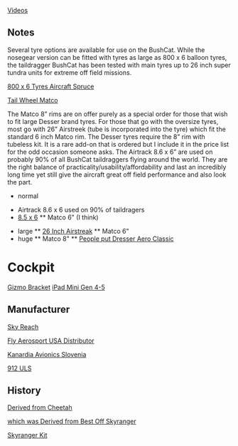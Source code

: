 [Videos](https://www.youtube.com/playlist?list=PLOMPit08oVVmdfw3zxWKy2Q6XJDhNLwZV)

## Notes

Several tyre options are available for use on the BushCat. While the nosegear version can be fitted with tyres as large as 800 x 6 balloon tyres, the taildragger BushCat has been tested with main tyres up to 26 inch super tundra units for extreme off field missions.

[800 x 6 Tyres Aircraft Spruce](https://www.aircraftspruce.com/catalog/lgpages/800-6.php)

[Tail Wheel Matco](http://www.matcomfg.com/)

The Matco 8” rims are on offer purely as a special order for those that wish to fit large Desser brand tyres. For those that go with the oversize tyres, most go with 26” Airstreek (tube is incorporated into the tyre) which fit the standard 6 inch Matco rim. The Desser tyres require the 8” rim with tubeless kit. It is a rare add-on that is ordered but I include it in the price list for the odd occasion someone asks. The Airtrack 8.6 x 6” are used on probably 90% of all BushCat taildraggers flying around the world. They are the right balance of practicality/usability/affordability and last an incredibly long time yet still give the aircraft great off field performance and also look the part.

* normal
- Airtrack 8.6 x 6 used on 90% of taildragers 
- [8.5 x 6](https://shop.desser.com/8.50x6-6-ply-specialty-tires-of-america,-air-trac-tire/ecomm-product-detail/323285/)
** Matco 6" (I think)
* large
** [26 Inch Airstreak](https://www.airframesalaska.com/Alaskan-Bushwheel-Airstreak-26-p/26126.r1.htm)
** Matco 6"
* huge
** Matco 8"
** [People put Dresser Aero Classic](https://shop.desser.com/collections/tundra-tires/)

# Cockpit

[Gizmo Bracket](http://airgizmos.3dcartstores.com/)
[iPad Mini Gen 4-5](http://airgizmos.3dcartstores.com/iPad-mini-Panel-Dock%C2%AE-generation-4-5_p_61.html)

## Manufacturer

[Sky Reach](https://www.fly-skyreach.com/)

[Fly Aerosport USA Distributor](https://www.fly-aerosport.com/)

[Kanardia Avionics Slovenia](https://www.kanardia.eu/)

[912 ULS](https://en.wikipedia.org/wiki/Rotax_912)

## History

[Derived from Cheetah](https://en.wikipedia.org/wiki/Rainbow_Cheetah)

[which was Derived from Best Off Skyranger](https://en.wikipedia.org/wiki/Best_Off_Skyranger)

[Skyranger Kit](https://www.skyranger.co.uk/en/the-skyranger-story/)
